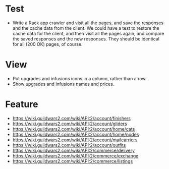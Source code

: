 # Test

* Write a Rack app crawler and visit all the pages, and save the responses
  and the cache data from the client. We could have a test to restore the
  cache data for the client, and then visit all the pages again, and compare
  the saved responses and the new responses. They should be identical for
  all (200 OK) pages, of course.

# View

* Put upgrades and infusions icons in a column, rather than a row.
* Show upgrades and infusions names and prices.

# Feature

* https://wiki.guildwars2.com/wiki/API:2/account/finishers
* https://wiki.guildwars2.com/wiki/API:2/account/gliders
* https://wiki.guildwars2.com/wiki/API:2/account/home/cats
* https://wiki.guildwars2.com/wiki/API:2/account/home/nodes
* https://wiki.guildwars2.com/wiki/API:2/account/mailcarriers
* https://wiki.guildwars2.com/wiki/API:2/account/outfits
* https://wiki.guildwars2.com/wiki/API:2/commerce/delivery
* https://wiki.guildwars2.com/wiki/API:2/commerce/exchange
* https://wiki.guildwars2.com/wiki/API:2/commerce/listings
